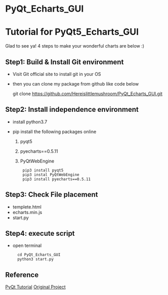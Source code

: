# PyQt_Echarts_GUI

# Tutorial for PyQt5_Echarts_GUI

Glad to see ya! 
4 steps to make your wonderful charts are below :)

## Step1: Build & Install Git environment

- Visit Git official site to install git in your OS

- then you can clone my package from github like code below

     git clone https://github.com/Hereislittlemushroom/PyQt_Echarts_GUI.git

## Step2: Install independence environment

- install python3.7

- pip install the following packages online
    1. pyqt5
    2. pyecharts==0.5.11
    3. PyQtWebEngine

            pip3 install pyqt5
            pip3 instal PyQtWebEngine
            pip3 install pyecharts==0.5.11

## Step3:  Check File placement

- templete.html
- echarts.min.js
- start.py

## Step4: execute script

- open terminal
    
        cd PyQt_Echarts_GUI
        python3 start.py

## Reference
[PyQt Tutorial](https://www.cnblogs.com/archisama/p/5442071.html)
[Original Project](https://blog.csdn.net/this_is_id/article/details/86688585)